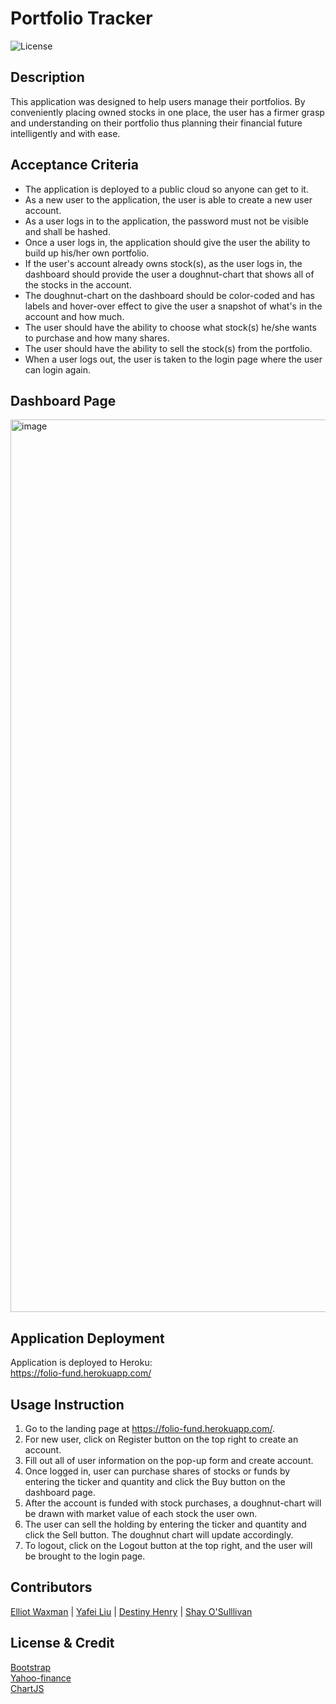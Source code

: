 # Portfolio Tracker
  ![License](https://img.shields.io/badge/license-MIT-green?style=for-the-badge&logo=appveyor)

  ## Description
  
  This application was designed to help users manage their portfolios. By conveniently placing owned stocks in one place, the user has a firmer grasp and understanding on their portfolio thus planning their financial future intelligently and with ease.
  
  ## Acceptance Criteria
  - The application is deployed to a public cloud so anyone can get to it.
  - As a new user to the application, the user is able to create a new user account.
  - As a user logs in to the application, the password must not be visible and shall be hashed. 
  - Once a user logs in, the application should give the user the ability to build up his/her own portfolio.
  - If the user's account already owns stock(s), as the user logs in, the dashboard should provide the user a doughnut-chart that shows all of the stocks in the account.
  - The doughnut-chart on the dashboard should be color-coded and has labels and hover-over effect to give the user a snapshot of what's in the account and how much.
  - The user should have the ability to choose what stock(s) he/she wants to purchase and how many shares.
  - The user should have the ability to sell the stock(s) from the portfolio.
  - When a user logs out, the user is taken to the login page where the user can login again.

  ## Dashboard Page
  <img width="1428" alt="image" src="https://user-images.githubusercontent.com/103960619/177423691-3e5e8d88-5ce1-4457-80b4-db9bd1785cac.png">

  
  ## Application Deployment
  Application is deployed to Heroku:  
  https://folio-fund.herokuapp.com/

 ## Usage Instruction
  1. Go to the landing page at https://folio-fund.herokuapp.com/.
  2. For new user, click on Register button on the top right to create an account.
  3. Fill out all of user information on the pop-up form and create account.
  4. Once logged in, user can purchase shares of stocks or funds by entering the ticker and quantity and click the Buy button on the dashboard page.
  5. After the account is funded with stock purchases, a doughnut-chart will be drawn with market value of each stock the user own.
  6. The user can sell the holding by entering the ticker and quantity and click the Sell button.  The doughnut chart will update accordingly.
  7. To logout, click on the Logout button at the top right, and the user will be brought to the login page.

  ## Contributors
  [Elliot Waxman](https://github.com/elliotzacharywaxman/) |
  [Yafei Liu](https://github.com/lyf703331869/) |
  [Destiny Henry](https://github.com/destinyhenry/) |
  [Shay O'Sulllivan](https://github.com/shayosullivan/)

  ## License & Credit
  [Bootstrap](https://getbootstrap.com/)  
  [Yahoo-finance](https://www.npmjs.com/package/yahoo-finance)  
  [ChartJS](https://www.chartjs.org/)
